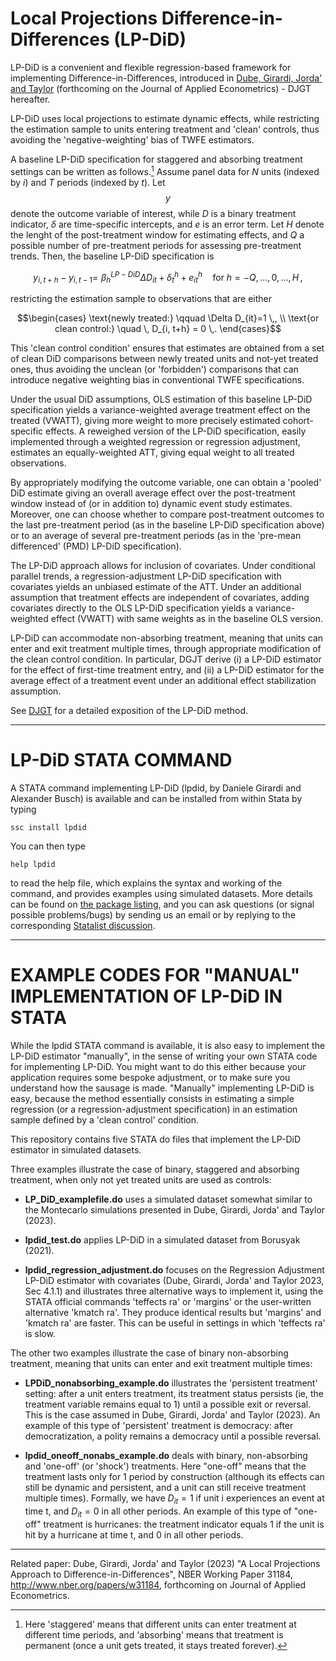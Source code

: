 # Local Projections Difference-in-Differences (LP-DiD)

LP-DiD is a convenient and flexible regression-based framework for implementing Difference-in-Differences, introduced in <a href="https://www.nber.org/papers/w31184" target="_blank" rel="noopener noreferrer">Dube, Girardi, Jorda' and Taylor</a> (forthcoming on the Journal of Applied Econometrics) - DJGT hereafter.

LP-DiD uses local projections to estimate dynamic effects, while restricting the estimation sample to units entering treatment and 'clean' controls, thus avoiding the 'negative-weighting' bias of TWFE estimators. 

A baseline LP-DiD specification for staggered and absorbing treatment settings can be written as follows.[^1] Assume panel data for $N$ units (indexed by $i$) and $T$ periods (indexed by $t$). Let $$y$$ denote the outcome variable of interest, while $D$ is a binary treatment indicator, $\delta$ are time-specific intercepts, and $e$ is an error term. Let $H$ denote the lenght of the post-treatment window for estimating effects, and $Q$ a possible number of pre-treatment periods for assessing pre-treatment trends. Then, the baseline LP-DiD specification is

```math
y_{i,t+h} - y_{i,t-1} 
 = \,\,\beta^{LP-DiD}_h \Delta D_{it} + \delta^h_t + e^h_{it} \quad \text{for } h = -Q, ..., 0, ..., H\,,
```

restricting the estimation sample to observations that are either
```math
\begin{cases}
\text{newly treated:} \qquad \Delta D_{it}=1 \,, \\
\text{or clean control:} \quad \, D_{i, t+h} = 0 \,.

\end{cases}
```

This 'clean control condition' ensures that estimates are obtained from a set of clean DiD comparisons between newly treated units and not-yet treated ones, thus avoiding the unclean (or 'forbidden') comparisons that can introduce negative weighting bias in conventional TWFE specifications.

Under the usual DiD assumptions, OLS estimation of this baseline LP-DiD specification yields a variance-weighted average treatment effect on the treated (VWATT), giving more weight to more precisely estimated cohort-specific effects. A reweighed version of the LP-DiD specification, easily implemented through a weighted regression or regression adjustment, estimates an equally-weighted ATT, giving equal weight to all treated observations.  

By appropriately modifying the outcome variable, one can obtain a 'pooled' DiD estimate giving an overall average effect over the post-treatment window instead of (or in addition to) dynamic event study estimates. Moreover, one can choose whether to compare post-treatment outcomes to the last pre-treatment period (as in the baseline LP-DiD specification above) or to an average of several pre-treatment periods (as in the 'pre-mean differenced' (PMD) LP-DiD specification).

The LP-DiD approach allows for inclusion of covariates. Under conditional parallel trends, a regression-adjustment LP-DiD specification with covariates yields an unbiased estimate of the ATT. Under an additional assumption that treatment effects are independent of covariates, adding covariates directly to the OLS LP-DiD specification yields a variance-weighted effect (VWATT) with same weights as in the baseline OLS version.

LP-DiD can accommodate non-absorbing treatment, meaning that units can enter and exit treatment multiple times, through appropriate modification of the clean control condition. In particular, DGJT derive (i) a LP-DiD estimator for the effect of first-time treatment entry, and (ii) a LP-DiD estimator for the average effect of a treatment event under an additional effect stabilization assumption.

See <a href="https://www.nber.org/papers/w31184" target="_blank" rel="noopener noreferrer">DJGT</a> for a detailed exposition of the LP-DiD method.

[^1]: Here 'staggered' means that different units can enter treatment at different time periods, and 'absorbing' means that treatment is permanent (once a unit gets treated, it stays treated forever).

***

# LP-DiD STATA COMMAND

A STATA command implementing LP-DiD (lpdid, by Daniele Girardi and Alexander Busch) is available and can be installed from within Stata by typing 
```
ssc install lpdid 
```
You can then type 
```
help lpdid 
```
to read the help file, which explains the syntax and working of the command, and provides examples using simulated datasets. More details can be found on <a href="https://econpapers.repec.org/software/bocbocode/S459273.htm" target="_blank" rel="noopener noreferrer">the package listing</a>, and you can ask questions (or signal possible problems/bugs) by sending us an email or by replying to the corresponding <a href="https://www.statalist.org/forums/forum/general-stata-discussion/general/1736005-lpdid-new-module-implementing-local-projections-difference-in-differences" target="_blank" rel="noopener noreferrer">Statalist discussion</a>.

***

# EXAMPLE CODES FOR "MANUAL" IMPLEMENTATION OF LP-DiD IN STATA

While the lpdid STATA command is available, it is also easy to implement the LP-DiD estimator "manually", in the sense of writing your own STATA code for implementing LP-DiD. You might want to do this either because your application requires some bespoke adjustment, or to make sure you understand how the sausage is made. "Manually" implementing LP-DiD is easy, because the method essentially consists in estimating a simple regression (or a regression-adjustment specification) in an estimation sample defined by a 'clean control' condition.

This repository contains five STATA do files that implement the LP-DiD estimator in simulated datasets. 

Three examples illustrate the case of binary, staggered and absorbing treatment, when only not yet treated units are used as controls:

- **LP_DiD_examplefile.do** uses a simulated dataset somewhat similar to the Montecarlo simulations presented in Dube, Girardi, Jorda' and Taylor (2023). 

- **lpdid_test.do** applies LP-DiD in a simulated dataset from Borusyak (2021).

- **lpdid_regression_adjustment.do** focuses on the Regression Adjustment LP-DiD estimator with covariates (Dube, Girardi, Jorda' and Taylor 2023, Sec 4.1.1) and illustrates three alternative ways to implement it, using the STATA official commands 'teffects ra' or 'margins' or the user-written alternative 'kmatch ra'. They produce identical results but 'margins' and 'kmatch ra' are faster. This can be useful in settings in which 'teffects ra' is slow.

The other two examples illustrate the case of binary non-absorbing treatment, meaning that units can enter and exit treatment multiple times:

- **LPDiD_nonabsorbing_example.do** illustrates the 'persistent treatment' setting:  after a unit enters treatment, its treatment status persists (ie, the treatment variable remains equal to 1) until a possible exit or reversal. This is the case assumed in Dube, Girardi, Jorda' and Taylor (2023).  An example of this type of 'persistent' treatment is democracy:  after democratization, a polity remains a democracy until a possible reversal. 

- **lpdid_oneoff_nonabs_example.do** deals with binary, non-absorbing and 'one-off' (or 'shock') treatments. Here "one-off" means that the treatment lasts only for 1 period by construction (although its effects can still be dynamic and persistent, and a unit can still receive treatment multiple times). Formally, we have $D_{it}=1$ if unit i experiences an event at time t, and $D_{it}=0$ in all other periods. An example of this type of "one-off" treatment is hurricanes: the treatment indicator equals 1 if the unit is hit by a hurricane at time t, and 0 in all other periods.

***

Related paper: 
Dube, Girardi, Jorda' and Taylor (2023) "A Local Projections Approach to Difference-in-Differences", NBER Working Paper 31184, http://www.nber.org/papers/w31184, forthcoming on Journal of Applied Econometrics.
